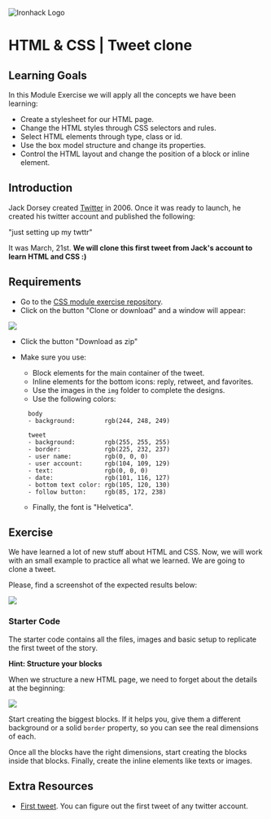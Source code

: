 ![Ironhack Logo](https://i.imgur.com/1QgrNNw.png)

# HTML & CSS | Tweet clone

## Learning Goals

In this Module Exercise we will apply all the concepts we have been learning:

- Create a stylesheet for our HTML page.
- Change the HTML styles through CSS selectors and rules.
- Select HTML elements through type, class or id.
- Use the box model structure and change its properties.
- Control the HTML layout and change the position of a block or inline element.

## Introduction

Jack Dorsey created [Twitter](https://www.twitter.com) in 2006. Once it was ready to launch, he created his twitter account and published the following:

"just setting up my twttr"

It was March, 21st. **We will clone this first tweet from Jack's account to learn HTML and CSS :)**

## Requirements

- Go to the [CSS module exercise repository](https://github.com/ironhack-labs/lab-html-css-tweet-clone).
- Click on the button "Clone or download" and a window will appear:

![](https://s3-eu-west-1.amazonaws.com/ih-materials/uploads/upload_3cd92839c499fe04b53a5bbee5ce2dfe.png)

- Click the button "Download as zip"

- Make sure you use:
	- Block elements for the main container of the tweet.
	- Inline elements for the bottom icons: reply, retweet, and favorites.
	- Use the images in the `img` folder to complete the designs.
	- Use the following colors:

  ```
	body
	- background:        rgb(244, 248, 249)

	tweet
	- background:        rgb(255, 255, 255)
	- border:            rgb(225, 232, 237)
	- user name:         rgb(0, 0, 0)
	- user account:      rgb(104, 109, 129)
	- text:              rgb(0, 0, 0)
	- date:              rgb(101, 116, 127)
	- bottom text color: rgb(105, 120, 130)
	- follow button:     rgb(85, 172, 238)
  ```

	- Finally, the font is "Helvetica".

## Exercise

We have learned a lot of new stuff about HTML and CSS. Now, we will work with an small example to practice all what we learned. We are going to clone a tweet.

Please, find a screenshot of the expected results below:

![](https://i.imgur.com/RlfYX9s.png)

### Starter Code

The starter code contains all the files, images and basic setup to replicate the first tweet of the story.

**Hint: Structure your blocks**

When we structure a new HTML page, we need to forget about the details at the beginning:

![](https://s3-eu-west-1.amazonaws.com/ih-materials/uploads/upload_bff1b8530666f243c035e13c6ba99478.png)


Start creating the biggest blocks. If it helps you, give them a different background or a solid `border` property, so you can see the real dimensions of each.

Once all the blocks have the right dimensions, start creating the blocks inside that blocks. Finally, create the inline elements like texts or images.

## Extra Resources

- [First tweet](https://discover.twitter.com/first-tweet#jack). You can figure out the first tweet of any twitter account.
